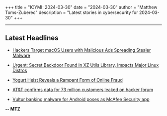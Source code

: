 +++
title = "ICYMI: 2024-03-30"
date = "2024-03-30"
author = "Matthew Toms-Zuberec"
description = "Latest stories in cybersecurity for 2024-03-30"
+++

---------------------------------------------------------------------------
## Latest Headlines
- [Hackers Target macOS Users with Malicious Ads Spreading Stealer Malware](https://thehackernews.com/2024/03/hackers-target-macos-users-with.html)

- [Urgent: Secret Backdoor Found in XZ Utils Library, Impacts Major Linux Distros](https://thehackernews.com/2024/03/urgent-secret-backdoor-found-in-xz.html)

- [Yogurt Heist Reveals a Rampant Form of Online Fraud](https://www.wired.com/story/yogurt-heist-security-roundup/)

- [AT&T confirms data for 73 million customers leaked on hacker forum](https://www.bleepingcomputer.com/news/security/atandt-confirms-data-for-73-million-customers-leaked-on-hacker-forum/)

- [Vultur banking malware for Android poses as McAfee Security app](https://www.bleepingcomputer.com/news/security/vultur-banking-malware-for-android-poses-as-mcafee-security-app/)

**-- MTZ**
